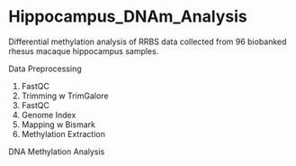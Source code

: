 # Hippocampus_DNAm_Analysis
Differential methylation analysis of RRBS data collected from 96 biobanked rhesus macaque hippocampus samples. 

Data Preprocessing

1. FastQC
2. Trimming w TrimGalore
3. FastQC
4. Genome Index
5. Mapping w Bismark
6. Methylation Extraction

DNA Methylation Analysis
